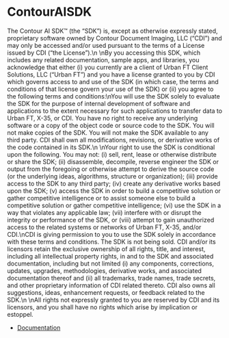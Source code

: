 # ContourAISDK

  The Contour AI SDK™ (the “SDK”) is, except as otherwise expressly stated, proprietary software owned by Contour Document Imaging, LLC (“CDI”) and may only be accessed and/or used pursuant to the terms of a License issued by CDI (“the License”).\n \nBy you accessing this SDK, which includes any related documentation, sample apps, and libraries, you acknowledge that either (i) you currently are a client of Urban FT Client Solutions, LLC (“Urban FT”) and you have a license granted to you by CDI which governs access to and use of the SDK (in which case, the terms and conditions of that license govern your use of the SDK) or (ii) you agree to the following terms and conditions:\nYou will use the SDK solely to evaluate the SDK for the purpose of internal development of software and applications to the extent necessary for such applications to transfer data to Urban FT, X-35, or CDI. You have no right to receive any underlying software or a copy of the object code or source code to the SDK. You will not make copies of the SDK. You will not make the SDK available to any third party. CDI shall own all modifications, revisions, or derivative works of the code contained in its SDK.\n \nYour right to use the SDK is conditional upon the following. You may not: (i) sell, rent, lease or otherwise distribute or share the SDK; (ii) disassemble, decompile, reverse engineer the SDK or output from the foregoing or otherwise attempt to derive the source code (or the underlying ideas, algorithms, structure or organization); (iii) provide access to the SDK to any third party; (iv) create any derivative works based upon the SDK; (v) access the SDK in order to build a competitive solution or gather competitive intelligence or to assist someone else to build a competitive solution or gather competitive intelligence; (vi) use the SDK in a way that violates any applicable law; (vii) interfere with or disrupt the integrity or performance of the SDK, or (viii) attempt to gain unauthorized access to the related systems or networks of Urban FT, X-35, and/or CDI.\nCDI is giving permission to you to use the SDK solely in accordance with these terms and conditions. The SDK is not being sold. CDI and/or its licensors retain the exclusive ownership of all rights, title, and interest, including all intellectual property rights, in and to the SDK and associated documentation, including but not limited (i) any components, corrections, updates, upgrades, methodologies, derivative works, and associated documentation thereof and (ii) all trademarks, trade names, trade secrets, and other proprietary information of CDI related thereto. CDI also owns all suggestions, ideas, enhancement requests, or feedback related to the SDK.\n \nAll rights not expressly granted to you are reserved by CDI and its licensors, and you shall have no rights which arise by implication or estoppel.
  
  - [Documentation](https://docs.fttoolbox.com/contoursai/ios/installation)

